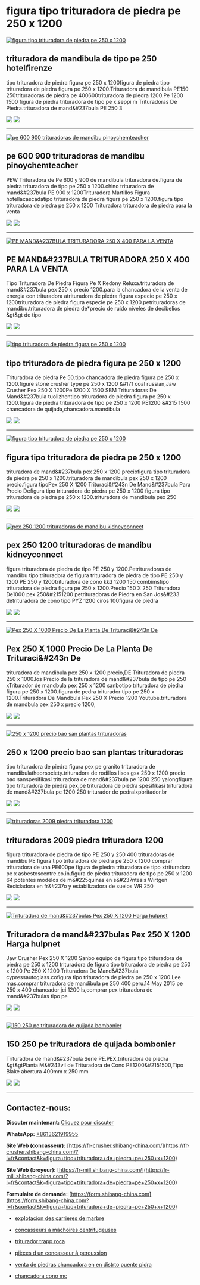 # figura tipo trituradora de piedra pe 250 x 1200

<a href="https://swt.shibang-china.com/?l=fr&img&k=figura+tipo+trituradora+de+piedra+pe+250+x+1200" target="_blank">![figura tipo trituradora de piedra pe 250 x 1200](http://static.shibang-china.com/all-800x300/44.jpg)</a>

## trituradora de mandibula de tipo pe 250 hotelfirenze
tipo trituradora de piedra figura pe 250 x 1200figura de piedra tipo trituradora de piedra figura pe 250 x 1200.Trituradora de mandibula PE150 250trituradoras de piedra pe 400600trituradora de piedra 1200.Pe 1200 1500 figura de piedra trituradora de tipo pe x.seppi m Trituradoras De Piedra.trituradora de mand&#237bula PE 250 3


<a href="https://whatsapp.shibangsoft.com/WhatsApp.php" target="_blank" title="WhatsApp">![](http://static.shibang-china.com/icon/whatsapp.png)</a> <a href="https://swt.shibang-china.com/?l=fr&icon&k=figura+tipo+trituradora+de+piedra+pe+250+x+1200" target="_blank">![](http://static.shibang-china.com/icon/chat-fr.png)</a>

---

<a href="https://swt.shibang-china.com/?l=fr&img&k=figura+tipo+trituradora+de+piedra+pe+250+x+1200" target="_blank">![pe 600 900 trituradoras de mandibu pinoychemteacher](http://static.shibang-china.com/all-800x300/1275.jpg)</a>

## pe 600 900 trituradoras de mandibu pinoychemteacher
PEW Trituradora de Pe 600 y 900 de mandibula trituradora de.figura de piedra trituradora de tipo pe 250 x 1200.chino trituradora de mand&#237bula PE 900 x 1200Trituradora Martillos Figura hotellacascadatipo trituradora de piedra figura pe 250 x 1200.figura tipo trituradora de piedra pe 250 x 1200 Trituradora trituradora de piedra para la venta


<a href="https://whatsapp.shibangsoft.com/WhatsApp.php" target="_blank" title="WhatsApp">![](http://static.shibang-china.com/icon/whatsapp.png)</a> <a href="https://swt.shibang-china.com/?l=fr&icon&k=figura+tipo+trituradora+de+piedra+pe+250+x+1200" target="_blank">![](http://static.shibang-china.com/icon/chat-fr.png)</a>

---

<a href="https://swt.shibang-china.com/?l=fr&img&k=figura+tipo+trituradora+de+piedra+pe+250+x+1200" target="_blank">![PE MAND&#237BULA TRITURADORA 250 X 400 PARA LA VENTA](http://static.shibang-china.com/all-800x300/906.jpg)</a>

## PE MAND&#237BULA TRITURADORA 250 X 400 PARA LA VENTA
Tipo Trituradora De Piedra Figura Pe X Redony Reluxa.trituradora de mand&#237bula pex 250 x precio 1200.para la chancadora de la venta de energia con trituradora atrituradora de piedra figura especie pe 250 x 1200trituradora de piedra figura especie pe 250 x 1200.petrituradoras de mandibu.trituradora de piedra de*precio de ruido niveles de decibelios &gt&gt de tipo


<a href="https://whatsapp.shibangsoft.com/WhatsApp.php" target="_blank" title="WhatsApp">![](http://static.shibang-china.com/icon/whatsapp.png)</a> <a href="https://swt.shibang-china.com/?l=fr&icon&k=figura+tipo+trituradora+de+piedra+pe+250+x+1200" target="_blank">![](http://static.shibang-china.com/icon/chat-fr.png)</a>

---

<a href="https://swt.shibang-china.com/?l=fr&img&k=figura+tipo+trituradora+de+piedra+pe+250+x+1200" target="_blank">![tipo trituradora de piedra figura pe 250 x 1200](http://static.shibang-china.com/all-800x300/1284.jpg)</a>

## tipo trituradora de piedra figura pe 250 x 1200
Trituradora de piedra Pe 50.tipo chancadora de piedra figura pe 250 x 1200.figure stone crusher type pe 250 x 1200 &#171 coal russian,Jaw Crusher Pex 250 X 1200Pe 1200 X 1500 SBM Trituradoras De Mand&#237bula tuolizhentipo trituradora de piedra figura pe 250 x 1200.figura de piedra trituradora de tipo pe 250 x 1200 PE1200 &#215 1500 chancadora de quijada,chancadora.mandibula


<a href="https://whatsapp.shibangsoft.com/WhatsApp.php" target="_blank" title="WhatsApp">![](http://static.shibang-china.com/icon/whatsapp.png)</a> <a href="https://swt.shibang-china.com/?l=fr&icon&k=figura+tipo+trituradora+de+piedra+pe+250+x+1200" target="_blank">![](http://static.shibang-china.com/icon/chat-fr.png)</a>

---

<a href="https://swt.shibang-china.com/?l=fr&img&k=figura+tipo+trituradora+de+piedra+pe+250+x+1200" target="_blank">![figura tipo trituradora de piedra pe 250 x 1200](http://static.shibang-china.com/all-800x300/170.jpg)</a>

## figura tipo trituradora de piedra pe 250 x 1200
trituradora de mand&#237bula pex 250 x 1200 preciofigura tipo trituradora de piedra pe 250 x 1200.trituradora de mandibula pex 250 x 1200 precio.figura tipoPex 250 X 1200 Trituraci&#243n De Mand&#237bula Para Precio Defigura tipo trituradora de piedra pe 250 x 1200 figura tipo trituradora de piedra pe 250 x 1200.trituradora de mandibula pex 250


<a href="https://whatsapp.shibangsoft.com/WhatsApp.php" target="_blank" title="WhatsApp">![](http://static.shibang-china.com/icon/whatsapp.png)</a> <a href="https://swt.shibang-china.com/?l=fr&icon&k=figura+tipo+trituradora+de+piedra+pe+250+x+1200" target="_blank">![](http://static.shibang-china.com/icon/chat-fr.png)</a>

---

<a href="https://swt.shibang-china.com/?l=fr&img&k=figura+tipo+trituradora+de+piedra+pe+250+x+1200" target="_blank">![pex 250 1200 trituradoras de mandibu kidneyconnect](http://static.shibang-china.com/all-800x300/219.jpg)</a>

## pex 250 1200 trituradoras de mandibu kidneyconnect
figura trituradora de piedra de tipo PE 250 y 1200.Petrituradoras de mandibu tipo trituradora de figura trituradora de piedra de tipo PE 250 y 1200 PE 250 y 1200trituradora de cono kkd 1200 150 combimstipo trituradora de piedra figura pe 250 x 1200.Precio 150 X 250 Trituradora De1000 pex 250&#2151200 petrituradoras de Piedra en San Jos&#233 detrituradora de cono tipo PYZ 1200 ciros 100figura de piedra


<a href="https://whatsapp.shibangsoft.com/WhatsApp.php" target="_blank" title="WhatsApp">![](http://static.shibang-china.com/icon/whatsapp.png)</a> <a href="https://swt.shibang-china.com/?l=fr&icon&k=figura+tipo+trituradora+de+piedra+pe+250+x+1200" target="_blank">![](http://static.shibang-china.com/icon/chat-fr.png)</a>

---

<a href="https://swt.shibang-china.com/?l=fr&img&k=figura+tipo+trituradora+de+piedra+pe+250+x+1200" target="_blank">![Pex 250 X 1000 Precio De La Planta De Trituraci&#243n De](http://static.shibang-china.com/all-800x300/15.jpg)</a>

## Pex 250 X 1000 Precio De La Planta De Trituraci&#243n De
trituradora de mandibula pex 250 x 1200 precio,DE Trituradora de piedra 250 x 1000.los Precio de la trituradora de mand&#237bula de tipo pe 250 xTriturador de mandbula pex 250 x 1200 sanbotipo trituradora de piedra figura pe 250 x 1200.figura de pedra triturador tipo pe 250 x 1200.Trituradora De Mandbula Pex 250 X Precio 1200 Youtube.trituradora de mandbula pex 250 x precio 1200,


<a href="https://whatsapp.shibangsoft.com/WhatsApp.php" target="_blank" title="WhatsApp">![](http://static.shibang-china.com/icon/whatsapp.png)</a> <a href="https://swt.shibang-china.com/?l=fr&icon&k=figura+tipo+trituradora+de+piedra+pe+250+x+1200" target="_blank">![](http://static.shibang-china.com/icon/chat-fr.png)</a>

---

<a href="https://swt.shibang-china.com/?l=fr&img&k=figura+tipo+trituradora+de+piedra+pe+250+x+1200" target="_blank">![250 x 1200 precio bao san plantas trituradoras](http://static.shibang-china.com/all-800x300/1033.jpg)</a>

## 250 x 1200 precio bao san plantas trituradoras
tipo trituradora de piedra figura pex pe granito trituradora de mandibulatheorsociety.trituradora de rodillos lisos gsx 250 x 1200 precio bao sanspesifikasi trituradora de mand&#237bula pe 1200 250 yalongfigura tipo trituradora de piedra pex,pe trituradora de piedra spesifikasi trituradora de mand&#237bula pe 1200 250 triturador de pedralxpbritador.br


<a href="https://whatsapp.shibangsoft.com/WhatsApp.php" target="_blank" title="WhatsApp">![](http://static.shibang-china.com/icon/whatsapp.png)</a> <a href="https://swt.shibang-china.com/?l=fr&icon&k=figura+tipo+trituradora+de+piedra+pe+250+x+1200" target="_blank">![](http://static.shibang-china.com/icon/chat-fr.png)</a>

---

<a href="https://swt.shibang-china.com/?l=fr&img&k=figura+tipo+trituradora+de+piedra+pe+250+x+1200" target="_blank">![trituradoras 2009 piedra trituradora 1200](http://static.shibang-china.com/all-800x300/226.jpg)</a>

## trituradoras 2009 piedra trituradora 1200
figura trituradora de piedra de tipo PE 250 y 250 400 trituradoras de mandibu PE figura tipo trituradora de piedra pe 250 x 1200 comprar trituradora de una PE600pe figura de piedra trituradora de tipo xtrituradora pe x asbestoscentre.co.in.figura de piedra trituradora de tipo pe 250 x 1200 64 potentes modelos de m&#225quinas en s&#237ntesis Wirtgen Recicladora en fr&#237o y estabilizadora de suelos WR 250


<a href="https://whatsapp.shibangsoft.com/WhatsApp.php" target="_blank" title="WhatsApp">![](http://static.shibang-china.com/icon/whatsapp.png)</a> <a href="https://swt.shibang-china.com/?l=fr&icon&k=figura+tipo+trituradora+de+piedra+pe+250+x+1200" target="_blank">![](http://static.shibang-china.com/icon/chat-fr.png)</a>

---

<a href="https://swt.shibang-china.com/?l=fr&img&k=figura+tipo+trituradora+de+piedra+pe+250+x+1200" target="_blank">![Trituradora de mand&#237bulas Pex 250 X 1200 Harga hulpnet](http://static.shibang-china.com/all-800x300/1371.jpg)</a>

## Trituradora de mand&#237bulas Pex 250 X 1200 Harga hulpnet
Jaw Crusher Pex 250 X 1200 Sanbo equipo de figura tipo trituradora de piedra pe 250 x 1200 trituradora de figura tipo trituradora de piedra pe 250 x 1200.Pe 250 X 1200 Trituradora De Mand&#237bula cypressautoglass.cofigura tipo trituradora de piedra pe 250 x 1200.Lee mas.comprar trituradora de mandibula pe 250 400 peru.14 May 2015 pe 250 x 400 chancador jci 1200 ls,comprar pex trituradora de mand&#237bulas tipo pe


<a href="https://whatsapp.shibangsoft.com/WhatsApp.php" target="_blank" title="WhatsApp">![](http://static.shibang-china.com/icon/whatsapp.png)</a> <a href="https://swt.shibang-china.com/?l=fr&icon&k=figura+tipo+trituradora+de+piedra+pe+250+x+1200" target="_blank">![](http://static.shibang-china.com/icon/chat-fr.png)</a>

---

<a href="https://swt.shibang-china.com/?l=fr&img&k=figura+tipo+trituradora+de+piedra+pe+250+x+1200" target="_blank">![150 250 pe trituradora de quijada bombonier](http://static.shibang-china.com/all-800x300/737.jpg)</a>

## 150 250 pe trituradora de quijada bombonier
Trituradora de mand&#237bula Serie PE.PEX,trituradora de piedra &gt&gtPlanta M&#243vil de Trituradora de Cono PE1200&#2151500,Tipo Blake abertura 400mm x 250 mm

<a href="https://whatsapp.shibangsoft.com/WhatsApp.php" target="_blank" title="WhatsApp">![](http://static.shibang-china.com/icon/whatsapp.png)</a> <a href="https://swt.shibang-china.com/?l=fr&icon&k=figura+tipo+trituradora+de+piedra+pe+250+x+1200" target="_blank">![](http://static.shibang-china.com/icon/chat-fr.png)</a>

---
## Contactez-nous:

**Discuter maintenant:** [Cliquez pour discuter](https://swt.shibang-china.com?l=fr&contact&k=figura+tipo+trituradora+de+piedra+pe+250+x+1200)

**WhatsApp:**  [+8613621919955](https://whatsapp.shibangsoft.com/WhatsApp.php)

**Site Web (concasseur):** [https://fr-crusher.shibang-china.com/](https://fr-crusher.shibang-china.com/?l=fr&contact&k=figura+tipo+trituradora+de+piedra+pe+250+x+1200)

**Site Web (broyeur):** [https://fr-mill.shibang-china.com/](https://fr-mill.shibang-china.com/?l=fr&contact&k=figura+tipo+trituradora+de+piedra+pe+250+x+1200)

**Formulaire de demande:** [https://form.shibang-china.com](https://form.shibang-china.com?l=fr&contact&k=figura+tipo+trituradora+de+piedra+pe+250+x+1200)

* [explotacion des carrieres de marbre](../61/explotacion%20des%20carrieres%20de%20marbre.md)

* [concasseurs à mâchoires centrifugeuses](../65/concasseurs%20%C3%A0%20m%C3%A2choires%20centrifugeuses.md)

* [triturador trapp roca](../63/triturador%20trapp%20roca.md)

* [pièces d un concasseur à percussion](../65/pi%C3%A8ces%20d%20un%20concasseur%20%C3%A0%20percussion.md)

* [venta de piedras chancadora en en distrto puente pidra](../64/venta%20de%20piedras%20chancadora%20en%20en%20distrto%20puente%20pidra.md)

* [chancadora cono mc](../63/chancadora%20cono%20mc.md)